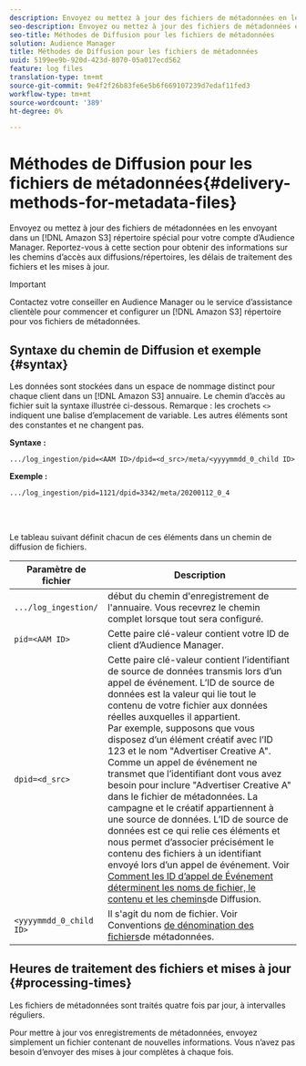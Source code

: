 ```yaml
---
description: Envoyez ou mettez à jour des fichiers de métadonnées en les envoyant dans un répertoire Amazon S3 spécial pour votre compte d’Audience Manager. Reportez-vous à cette section pour obtenir des informations sur les chemins d’accès aux diffusions/répertoires, les délais de traitement des fichiers et les mises à jour.
seo-description: Envoyez ou mettez à jour des fichiers de métadonnées en les envoyant dans un répertoire Amazon S3 spécial pour votre compte d’Audience Manager. Reportez-vous à cette section pour obtenir des informations sur les chemins d’accès aux diffusions/répertoires, les délais de traitement des fichiers et les mises à jour.
seo-title: Méthodes de Diffusion pour les fichiers de métadonnées
solution: Audience Manager
title: Méthodes de Diffusion pour les fichiers de métadonnées
uuid: 5199ee9b-920d-423d-8070-05a017ecd562
feature: log files
translation-type: tm+mt
source-git-commit: 9e4f2f26b83fe6e5b6f669107239d7edaf11fed3
workflow-type: tm+mt
source-wordcount: '389'
ht-degree: 0%

---
```



# Méthodes de Diffusion pour les fichiers de métadonnées{#delivery-methods-for-metadata-files}

Envoyez ou mettez à jour des fichiers de métadonnées en les envoyant dans un [!DNL Amazon S3] répertoire spécial pour votre compte d’Audience Manager. Reportez-vous à cette section pour obtenir des informations sur les chemins d’accès aux diffusions/répertoires, les délais de traitement des fichiers et les mises à jour.

>[!IMPORTANT]
>
> Contactez votre conseiller en Audience Manager ou le service d’assistance clientèle pour commencer et configurer un [!DNL Amazon S3] répertoire pour vos fichiers de métadonnées.

## Syntaxe du chemin de Diffusion et exemple {#syntax}

Les données sont stockées dans un espace de nommage distinct pour chaque client dans un [!DNL Amazon S3] annuaire. Le chemin d’accès au fichier suit la syntaxe illustrée ci-dessous. Remarque : les crochets `<>` indiquent une balise d’emplacement de variable. Les autres éléments sont des constantes et ne changent pas.

**Syntaxe :**

```
.../log_ingestion/pid=<AAM ID>/dpid=<d_src>/meta/<yyyymmdd_0_child ID>
```

**Exemple :**

```
.../log_ingestion/pid=1121/dpid=3342/meta/20200112_0_4
```

<br> 

Le tableau suivant définit chacun de ces éléments dans un chemin de diffusion de fichiers.


| Paramètre de fichier | Description |
---------|----------|
| `.../log_ingestion/` | début du chemin d&#39;enregistrement de l&#39;annuaire. Vous recevrez le chemin complet lorsque tout sera configuré. |
| `pid=<AAM ID>` | Cette paire clé-valeur contient votre ID de client d’Audience Manager. |
| `dpid=<d_src>` | Cette paire clé-valeur contient l’identifiant de source de données transmis lors d’un appel de événement. L’ID de source de données est la valeur qui lie tout le contenu de votre fichier aux données réelles auxquelles il appartient. </br> Par exemple, supposons que vous disposez d’un élément créatif avec l’ID 123 et le nom &quot;Advertiser Creative A&quot;. Comme un appel de événement ne transmet que l’identifiant dont vous avez besoin pour inclure &quot;Advertiser Creative A&quot; dans le fichier de métadonnées. La campagne et le créatif appartiennent à une source de données. L’ID de source de données est ce qui relie ces éléments et nous permet d’associer précisément le contenu des fichiers à un identifiant envoyé lors d’un appel de événement. Voir [Comment les ID d’appel de Événement déterminent les noms de fichier, le contenu et les chemins](/help/using/reporting/audience-optimization-reports/metadata-files-intro/metadata-file-overview.md#how-ids-shape-file-names)de Diffusion. |
| `<yyyymmdd_0_child ID>` | Il s&#39;agit du nom de fichier. Voir Conventions [de dénomination des fichiers](/help/using/reporting/audience-optimization-reports/metadata-files-intro/metadata-file-names.md)de métadonnées. |

## Heures de traitement des fichiers et mises à jour {#processing-times}

Les fichiers de métadonnées sont traités quatre fois par jour, à intervalles réguliers.

Pour mettre à jour vos enregistrements de métadonnées, envoyez simplement un fichier contenant de nouvelles informations. Vous n’avez pas besoin d’envoyer des mises à jour complètes à chaque fois.
